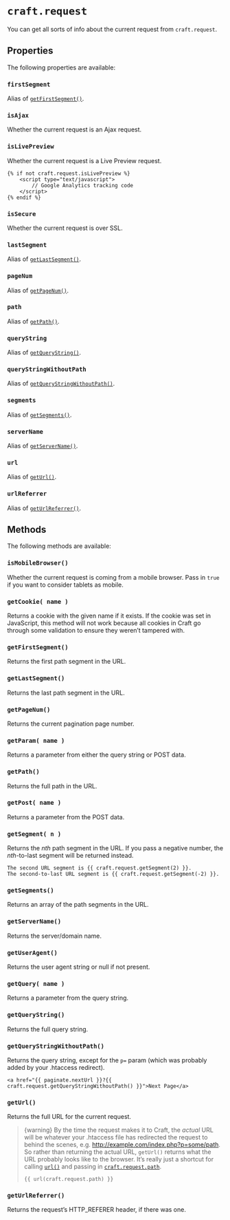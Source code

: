 # `craft.request`

You can get all sorts of info about the current request from `craft.request`.

## Properties

The following properties are available:

### `firstSegment`

Alias of [`getFirstSegment()`](#getFirstSegment).

### `isAjax`

Whether the current request is an Ajax request.

### `isLivePreview`

Whether the current request is a Live Preview request.

```twig
{% if not craft.request.isLivePreview %}
    <script type="text/javascript">
        // Google Analytics tracking code
    </script>
{% endif %}
```

### `isSecure`

Whether the current request is over SSL.

### `lastSegment`

Alias of [`getLastSegment()`](#getLastSegment).

### `pageNum`

Alias of [`getPageNum()`](#getPageNum).

### `path`

Alias of [`getPath()`](#getPath).

### `queryString`

Alias of [`getQueryString()`](#getQueryString).

### `queryStringWithoutPath`

Alias of [`getQueryStringWithoutPath()`](#getQueryStringWithoutPath).

### `segments`

Alias of [`getSegments()`](#getSegments).

### `serverName`

Alias of [`getServerName()`](#getServerName).

### `url`

Alias of [`getUrl()`](#getUrl).

### `urlReferrer`

Alias of [`getUrlReferrer()`](#getUrlReferrer).



## Methods

The following methods are available:

### `isMobileBrowser()`

Whether the current request is coming from a mobile browser. Pass in `true` if you want to consider tablets as mobile.

### `getCookie( name )`

Returns a cookie with the given name if it exists. If the cookie was set in JavaScript, this method will not work because all cookies in Craft go through some validation to ensure they weren’t tampered with.

### `getFirstSegment()`

Returns the first path segment in the URL.

### `getLastSegment()`

Returns the last path segment in the URL.

### `getPageNum()`

Returns the current pagination page number.

### `getParam( name )`

Returns a parameter from either the query string or POST data.

### `getPath()`

Returns the full path in the URL.

### `getPost( name )`

Returns a parameter from the POST data.

### `getSegment( n )`

Returns the *nth* path segment in the URL. If you pass a negative number, the *nth*-to-last segment will be returned instead.

```twig
The second URL segment is {{ craft.request.getSegment(2) }}.
The second-to-last URL segment is {{ craft.request.getSegment(-2) }}.
```

### `getSegments()`

Returns an array of the path segments in the URL.

### `getServerName()`

Returns the server/domain name.

### `getUserAgent()`

Returns the user agent string or null if not present.

### `getQuery( name )`

Returns a parameter from the query string.

### `getQueryString()`

Returns the full query string.

### `getQueryStringWithoutPath()`

Returns the query string, except for the `p=` param (which was probably added by your .htaccess redirect).

```twig
<a href="{{ paginate.nextUrl }}?{{ craft.request.getQueryStringWithoutPath() }}">Next Page</a>
```

### `getUrl()`

Returns the full URL for the current request.

> {warning} By the time the request makes it to Craft, the _actual_ URL will be whatever your .htaccess file has redirected the request to behind the scenes, e.g. http://example.com/index.php?p=some/path. So rather than returning the actual URL, `getUrl()` returns what the URL probably looks like to the browser. It’s really just a shortcut for calling [`url()`](functions.md#url) and passing in [`craft.request.path`](#path).
>
> ```twig
> {{ url(craft.request.path) }}
> ```

### `getUrlReferrer()`

Returns the request’s HTTP_REFERER header, if there was one.
